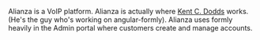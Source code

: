 Alianza is a VoIP platform. Alianza is actually where [Kent C. Dodds](https://twitter.com/kentcdodds) works. (He's the
guy who's working on angular-formly). Alianza uses formly heavily in the Admin portal where customers create and manage
accounts.

